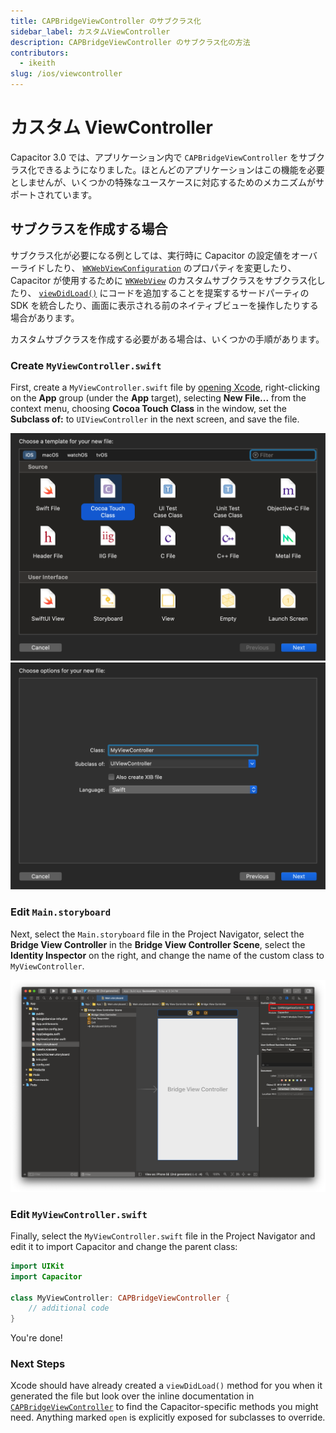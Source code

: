```yaml
---
title: CAPBridgeViewController のサブクラス化
sidebar_label: カスタムViewController
description: CAPBridgeViewController のサブクラス化の方法
contributors:
  - ikeith
slug: /ios/viewcontroller
---
```


# カスタム ViewController

Capacitor 3.0 では、アプリケーション内で `CAPBridgeViewController` をサブクラス化できるようになりました。ほとんどのアプリケーションはこの機能を必要としませんが、いくつかの特殊なユースケースに対応するためのメカニズムがサポートされています。

## サブクラスを作成する場合

サブクラス化が必要になる例としては、実行時に Capacitor の設定値をオーバーライドしたり、 [`WKWebViewConfiguration`](https://developer.apple.com/documentation/webkit/wkwebviewconfiguration) のプロパティを変更したり、Capacitor が使用するために [`WKWebView`](https://developer.apple.com/documentation/webkit/wkwebview) のカスタムサブクラスをサブクラス化したり、 [`viewDidLoad()`](https://developer.apple.com/documentation/uikit/uiviewcontroller/1621495-viewdidload) にコードを追加することを提案するサードパーティの SDK を統合したり、画面に表示される前のネイティブビューを操作したりする場合があります。

カスタムサブクラスを作成する必要がある場合は、いくつかの手順があります。

### Create `MyViewController.swift`

First, create a `MyViewController.swift` file by [opening Xcode](/docs/ios#opening-the-ios-project), right-clicking on the **App** group (under the **App** target), selecting **New File...** from the context menu, choosing **Cocoa Touch Class** in the window, set the **Subclass of:** to `UIViewController` in the next screen, and save the file.

![New ViewController in Xcode](../../../static/img/v6/docs/ios/xcode-create-viewcontroller.png)
![Name ViewController in Xcode](../../../static/img/v6/docs/ios/xcode-name-viewcontroller.png)

### Edit `Main.storyboard`

Next, select the `Main.storyboard` file in the Project Navigator, select the **Bridge View Controller** in the **Bridge View Controller Scene**, select the **Identity Inspector** on the right, and change the name of the custom class to `MyViewController`.

![Editing Storyboard in Xcode](../../../static/img/v6/docs/ios/xcode-edit-storyboard.png)

### Edit `MyViewController.swift`

Finally, select the `MyViewController.swift` file in the Project Navigator and edit it to import Capacitor and change the parent class:

```swift
import UIKit
import Capacitor

class MyViewController: CAPBridgeViewController {
    // additional code
}
```

You're done!

### Next Steps

Xcode should have already created a `viewDidLoad()` method for you when it generated the file but look over the inline documentation in [`CAPBridgeViewController`](https://github.com/ionic-team/capacitor/blob/main/ios/Capacitor/Capacitor/CAPBridgeViewController.swift) to find the Capacitor-specific methods you might need. Anything marked `open` is explicitly exposed for subclasses to override.
